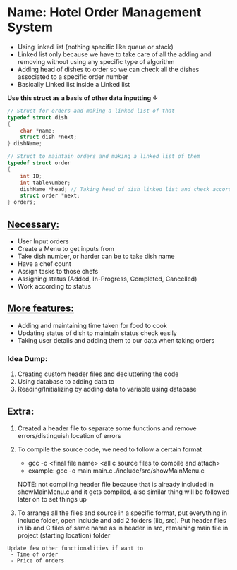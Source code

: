 # Name: Hotel Order Management System
- Using linked list (nothing specific like queue or stack)
- Linked list only because we have to take care of all the adding and removing without using any specific type of algorithm
- Adding head of dishes to order so we can check all the dishes associated to a specific order number
- Basically Linked list inside a Linked list

<b>Use this struct as a basis of other data inputting &darr;</b>
```c
// Struct for orders and making a linked list of that
typedef struct dish
{
    char *name;
    struct dish *next;
} dishName;

// Struct to maintain orders and making a linked list of them
typedef struct order
{
    int ID;
    int tableNumber;
    dishName *head; // Taking head of dish linked list and check accordingly
    struct order *next;
} orders;
```


## <u>Necessary:</u>
- User Input orders
- Create a Menu to get inputs from
- Take dish number, or harder can be to take dish name
- Have a chef count
- Assign tasks to those chefs
- Assigning status (Added, In-Progress, Completed, Cancelled)
- Work according to status

## <u>More features:</u>
- Adding and maintaining time taken for food to cook
- Updating status of dish to maintain status check easily
- Taking user details and adding them to our data when taking orders


### Idea Dump:
1. Creating custom header files and decluttering the code
2. Using database to adding data to
3. Reading/Initializing  by adding data to variable using database


## Extra:
1. Created a header file to separate some functions and remove errors/distinguish location of errors
2. To compile the source code, we need to follow a certain format
    - gcc -o $\lt$final file name$\gt$ $\lt$all c source files to compile and attach$\gt$
    - example: gcc -o main main.c ./include/src/showMainMenu.c

    NOTE: not compiling header file because that is already included in showMainMenu.c and it gets compiled, also similar thing will be followed later on to set things up

3. To arrange all the files and source in a specific format, put everything in include folder, open include and add 2 folders (lib, src). Put header files in lib and C files of same name as in header in src, remaining main file in project (starting location) folder


```
Update few other functionalities if want to
 - Time of order
 - Price of orders
```


